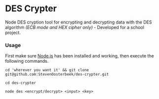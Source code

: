 # DES Crypter
Node DES cryption tool for encrypting and decrypting data with the DES algorithm *(ECB mode and HEX cipher only)* - Developed for a school project.

### Usage
First make sure [Node.js](http://nodejs.org/) has been installed and working, then execute the following commands.

```
cd 'wherever you want it' && git clone git@github.com:StevenOosterbeek/des-crypter.git
```
```
cd des-crypter
```
```
node des <encrypt/decrypt> <input> <key>
```